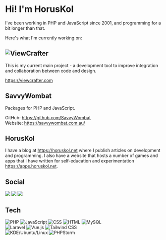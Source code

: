 # Hi! I'm HorusKol

I've been working in PHP and JavaScript since 2001, and programming for a bit longer than that.

Here's what I'm currently working on:

## <img src="https://viewcrafter.com/img/viewcrafter-title-66.webp" alt="ViewCrafter"/>

This is my current main project - a development tool to improve integration and collaboration between code and design.

https://viewcrafter.com

## SavvyWombat

Packages for PHP and JavaScript.

GitHub: https://github.com/SavvyWombat  
Website: https://savvywombat.com.au/

## HorusKol

I have a blog at https://horuskol.net where I publish articles on development and programming. I also have a website that hosts a number of games and apps that I have written for self-education and experimentation https://apps.horuskol.net.


## Social

[![](https://img.shields.io/badge/-dev.to-informational?style=for-the-badge&logo=dev.to&logoColor=white&color=0A0A0A)](https://dev.to/horus_kol)
[![](https://img.shields.io/badge/-Medium-informational?style=for-the-badge&logo=Medium&logoColor=white&color=12100E)](https://medium.com/@horuskol)
[![](https://img.shields.io/badge/-Twitter-informational?style=for-the-badge&logo=Twitter&logoColor=white&color=1DA1F2)](https://twitter.com/horus_kol)

## Tech

![PHP](https://img.shields.io/badge/-PHP-informational?style=for-the-badge&logo=PHP&logoColor=white&labelColor=777BB4&color=181827)
![JavaScript](https://img.shields.io/badge/-JavaScript-informational?style=for-the-badge&logo=JavaScript&logoColor=white&labelColor=F7DF1E&color=181827)
![CSS](https://img.shields.io/badge/-CSS3-informational?style=for-the-badge&logo=CSS3&logoColor=white&labelColor=1572B6&color=181827)
![HTML](https://img.shields.io/badge/-HTML5-informational?style=for-the-badge&logo=HTML5&logoColor=white&labelColor=E34F26&color=181827)
![MySQL](https://img.shields.io/badge/-MySQL-informational?style=for-the-badge&logo=MySQL&logoColor=white&labelColor=4479A1&color=181827)  
![Laravel](https://img.shields.io/badge/-Laravel-informational?style=for-the-badge&logo=Laravel&logoColor=white&labelColor=FF2D20&color=181827) 
![Vue.js](https://img.shields.io/badge/-Vue.js-informational?style=for-the-badge&logo=Vue.js&logoColor=white&labelColor=4FC08D&color=181827) 
![Tailwind CSS](https://img.shields.io/badge/-Tailwind%20CSS-informational?style=for-the-badge&logo=Tailwind%20CSS&logoColor=white&labelColor=38B2AC&color=181827)  
![KDE/Ubuntu/Linux](https://img.shields.io/badge/-KDE/Ubuntu/Linux-informational?style=for-the-badge&logo=KDE&logoColor=white&labelColor=1D99F3&color=181827)
![PHPStorm](https://img.shields.io/badge/-PHPStorm-informational?style=for-the-badge&logo=JetBrains&logoColor=white&labelColor=000000&color=181827)

